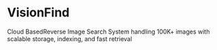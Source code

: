 # VisionFind
Cloud BasedReverse Image Search System handling 100K+ images with scalable storage, indexing, and fast retrieval
